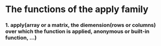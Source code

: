 # The functions of the apply family

### 1. apply(array or a matrix, the diemension(rows or columns) over which the function is applied, anonymous or built-in function, ...)

